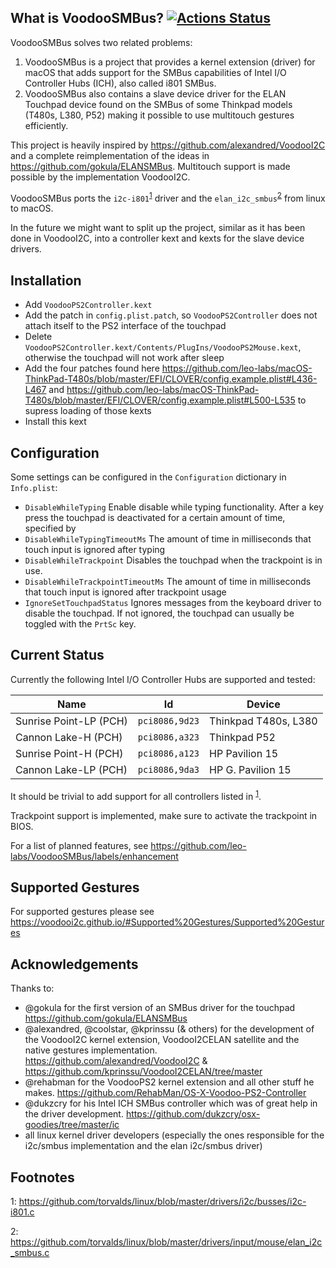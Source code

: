 ## What is VoodooSMBus? [![Actions Status](https://github.com/leo-labs/VoodooSMBus/workflows/CI/badge.svg)](https://github.com/leo-labs/VoodooSMBus/actions)

VoodooSMBus solves two related problems: 
  
  1. VoodooSMBus is a project that provides a kernel extension (driver) for macOS that adds support for the SMBus capabilities of Intel I/O Controller Hubs (ICH), also called i801 SMBus. 
  2. VoodooSMBus also contains a slave device driver for the ELAN Touchpad device found on the SMBus of some Thinkpad models (T480s, L380, P52) making it possible to use multitouch gestures efficiently.

This project is heavily inspired by https://github.com/alexandred/VoodooI2C and a complete reimplementation of the ideas in https://github.com/gokula/ELANSMBus. Multitouch support is made possible by the implementation VoodooI2C.

VoodooSMBus ports the `i2c-i801`<sup>[1](#i2c-i801)</sup> driver and the `elan_i2c_smbus`<sup>[2](#elan_i2c_smbus)</sup> from linux to macOS.

In the future we might want to split up the project,  similar as it has been done in VoodooI2C, into a controller kext and kexts for the slave device drivers.

## Installation

- Add `VoodooPS2Controller.kext`
- Add the patch in `config.plist.patch`, so `VoodooPS2Controller` does not attach itself to the PS2 interface of the touchpad
- Delete `VoodooPS2Controller.kext/Contents/PlugIns/VoodooPS2Mouse.kext`, otherwise the touchpad will not work after sleep
- Add the four patches found here https://github.com/leo-labs/macOS-ThinkPad-T480s/blob/master/EFI/CLOVER/config.example.plist#L436-L467 and https://github.com/leo-labs/macOS-ThinkPad-T480s/blob/master/EFI/CLOVER/config.example.plist#L500-L535 to supress loading of those kexts
- Install this kext

## Configuration

Some settings can be configured in the `Configuration` dictionary in `Info.plist`:

* `DisableWhileTyping` Enable disable while typing functionality. After a key press the touchpad is deactivated for a certain amount of time, specified by
* `DisableWhileTypingTimeoutMs` The amount of time in milliseconds that touch input is ignored after typing
* `DisableWhileTrackpoint` Disables the touchpad when the trackpoint is in use.
* `DisableWhileTrackpointTimeoutMs` The amount of time in milliseconds that touch input is ignored after trackpoint usage
* `IgnoreSetTouchpadStatus` Ignores messages from the keyboard driver to disable the touchpad. If not ignored, the touchpad can usually be toggled with the `PrtSc` key. 

## Current Status

Currently the following Intel I/O Controller Hubs are supported and tested:

| Name                   | Id             |  Device              |
| ---------------------- | -------------- | -------------------- |
| Sunrise Point-LP (PCH) | `pci8086,9d23` | Thinkpad T480s, L380 |
| Cannon Lake-H (PCH)    | `pci8086,a323` | Thinkpad P52         |
| Sunrise Point-H (PCH)  | `pci8086,a123` | HP Pavilion 15       |
| Cannon Lake-LP (PCH)   | `pci8086,9da3` | HP G. Pavilion 15    |



It should be trivial to add support for all controllers listed in <sup>[1](#i2c-i801)</sup>. 

Trackpoint support is implemented, make sure to activate the trackpoint in BIOS.

For a list of planned features, see https://github.com/leo-labs/VoodooSMBus/labels/enhancement

## Supported Gestures

For supported gestures please see https://voodooi2c.github.io/#Supported%20Gestures/Supported%20Gestures


## Acknowledgements

Thanks to:
- @gokula for the first version of an SMBus driver for the touchpad https://github.com/gokula/ELANSMBus
- @alexandred, @coolstar, @kprinssu (& others) for the development of the VoodooI2C kernel extension, VoodooI2CELAN satellite and the native gestures implementation. https://github.com/alexandred/VoodooI2C & https://github.com/kprinssu/VoodooI2CELAN/tree/master
- @rehabman for the VoodooPS2 kernel extension and all other stuff he makes. https://github.com/RehabMan/OS-X-Voodoo-PS2-Controller
- @dukzcry for his Intel ICH SMBus controller which was of great help in the driver development. https://github.com/dukzcry/osx-goodies/tree/master/ic 
- all linux kernel driver developers (especially the ones responsible for the i2c/smbus implementation and the elan i2c/smbus driver)

## Footnotes

<a name="i2c-i801">1</a>: https://github.com/torvalds/linux/blob/master/drivers/i2c/busses/i2c-i801.c

<a name="elan_i2c_smbus">2</a>: https://github.com/torvalds/linux/blob/master/drivers/input/mouse/elan_i2c_smbus.c
